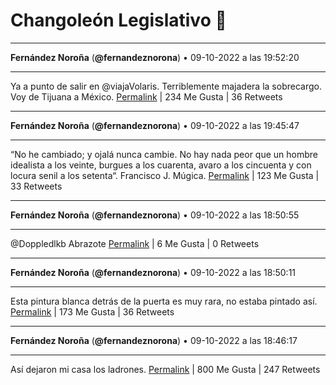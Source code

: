 # Changoleón Legislativo 🙈
*****
**Fernández Noroña** (**@fernandeznorona**) • 09-10-2022 a las 19:52:20
*****
Ya a punto de salir en @viajaVolaris. Terriblemente majadera la sobrecargo. Voy de Tijuana a México.
[Permalink](https://twitter.com/fernandeznorona/status/1579318891490467843) | 234 Me Gusta | 36 Retweets
*****
**Fernández Noroña** (**@fernandeznorona**) • 09-10-2022 a las 19:45:47
*****
“No he cambiado; y ojalá nunca cambie. No hay nada peor que un hombre idealista a los veinte, burgues a los cuarenta, avaro a los cincuenta y con locura senil a los setenta“. Francisco J. Múgica.
[Permalink](https://twitter.com/fernandeznorona/status/1579317242239791104) | 123 Me Gusta | 33 Retweets
*****
**Fernández Noroña** (**@fernandeznorona**) • 09-10-2022 a las 18:50:55
*****
@Doppledlkb Abrazote
[Permalink](https://twitter.com/fernandeznorona/status/1579303434615812096) | 6 Me Gusta | 0 Retweets
*****
**Fernández Noroña** (**@fernandeznorona**) • 09-10-2022 a las 18:50:11
*****
Esta pintura blanca detrás de la puerta es muy rara, no estaba pintado así.
[Permalink](https://twitter.com/fernandeznorona/status/1579303251844792325) | 173 Me Gusta | 36 Retweets
*****
**Fernández Noroña** (**@fernandeznorona**) • 09-10-2022 a las 18:46:17
*****
Así dejaron mi casa los ladrones.
[Permalink](https://twitter.com/fernandeznorona/status/1579302269882753026) | 800 Me Gusta | 247 Retweets